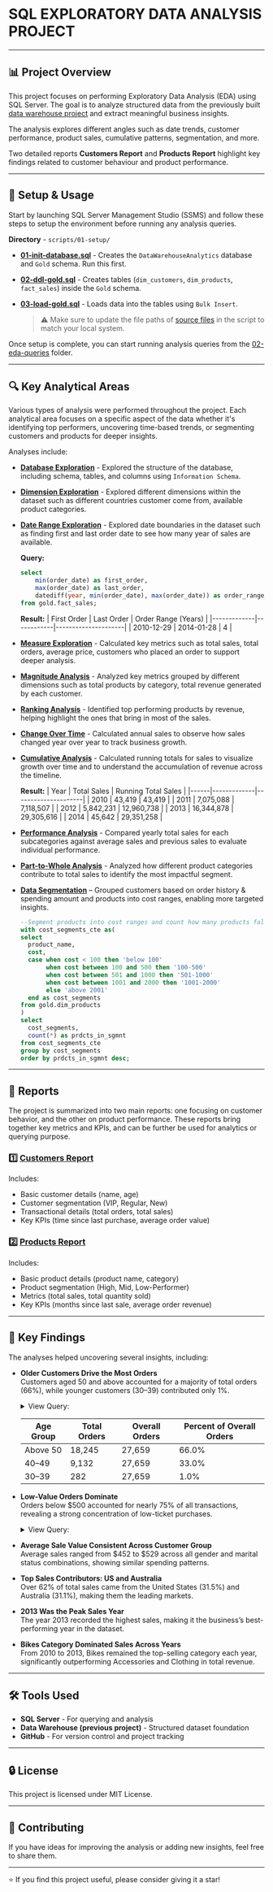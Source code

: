 # SQL EXPLORATORY DATA ANALYSIS PROJECT

---

## 📊 Project Overview
This project focuses on performing Exploratory Data Analysis (EDA) using SQL Server. The goal is to analyze structured data from the previously built [data warehouse project](https://github.com/k178412/sql-data-warehouse-project/tree/main) and extract meaningful business insights.

The analysis explores different angles such as date trends, customer performance, product sales, cumulative patterns, segmentation, and more.

Two detailed reports **Customers Report** and **Products Report** highlight key findings related to customer behaviour and product performance.

---

## 🚀 Setup & Usage 
Start by launching SQL Server Management Studio (SSMS) and follow these steps to setup the environment before running any analysis queries.  

**Directory** - ```scripts/01-setup/```
- [**01-init-database.sql**](https://github.com/k178412/sql-exploratory-data-analysis-project/blob/main/scripts/01-setup/01-init-database.sql) - Creates the ```DataWarehouseAnalytics``` database and ```Gold``` schema. Run this first.
  
- [**02-ddl-gold.sql**](https://github.com/k178412/sql-exploratory-data-analysis-project/blob/main/scripts/01-setup/02-ddl-gold.sql) - Creates tables (```dim_customers```, ```dim_products```, ```fact_sales```) inside the ```Gold``` schema.
  
- [**03-load-gold.sql**](https://github.com/k178412/sql-exploratory-data-analysis-project/blob/main/scripts/01-setup/03-load-gold.sql) - Loads data into the tables using ```Bulk Insert```.
  > ⚠️ Make sure to update the file paths of [source files](https://github.com/k178412/sql-exploratory-data-analysis-project/tree/main/datasets) in the script to match your local system.

Once setup is complete, you can start running analysis queries from the [02-eda-queries](https://github.com/k178412/sql-exploratory-data-analysis-project/tree/main/scripts/02-eda-queries) folder.

---

## 🔍 Key Analytical Areas
Various types of analysis were performed throughout the project. Each analytical area focuses on a specific aspect of the data whether it's identifying top performers, uncovering time-based trends, or segmenting customers and products for deeper insights.

Analyses include:
- [**Database Exploration**](https://github.com/k178412/sql-exploratory-data-analysis-project/blob/main/scripts/02-eda-queries/01-database-exploration.sql) - Explored the structure of the database, including schema, tables, and columns using ```Information Schema```.
- [**Dimension Exploration**](https://github.com/k178412/sql-exploratory-data-analysis-project/blob/main/scripts/02-eda-queries/02-dimensions-exploration.sql) - Explored different dimensions within the dataset such as different countries customer come from, available product categories.
- [**Date Range Exploration**](https://github.com/k178412/sql-exploratory-data-analysis-project/blob/main/scripts/02-eda-queries/03-daterange-exploration.sql) - Explored date boundaries in the dataset such as finding first and last order date to see how many year of sales are available.

  **Query:**
  ```sql
  select 
	  min(order_date) as first_order, 
	  max(order_date) as last_order,
	  datediff(year, min(order_date), max(order_date)) as order_range_year
  from gold.fact_sales;
  ```
  **Result:**
  | First Order | Last Order | Order Range (Years) |
  |-------------|------------|---------------------|
  | 2010-12-29  | 2014-01-28 | 4                   |

  
- [**Measure Exploration**](https://github.com/k178412/sql-exploratory-data-analysis-project/blob/main/scripts/02-eda-queries/04-measures-exploration.sql) - Calculated key metrics such as total sales, total orders, average price, customers who placed an order to support deeper analysis.
- [**Magnitude Analysis**](https://github.com/k178412/sql-exploratory-data-analysis-project/blob/main/scripts/02-eda-queries/05-magnitude-analysis.sql) - Analyzed key metrics grouped by different dimensions such as total products by category, total revenue generated by each customer.
- [**Ranking Analysis**](https://github.com/k178412/sql-exploratory-data-analysis-project/blob/main/scripts/02-eda-queries/06-ranking-analysis.sql) - Identified top performing products by revenue, helping highlight the ones that bring in most of the sales.
- [**Change Over Time**](https://github.com/k178412/sql-exploratory-data-analysis-project/blob/main/scripts/02-eda-queries/07-change-over-time-analysis.sql) - Calculated annual sales to observe how sales changed year over year to track business growth.
- [**Cumulative Analysis**](https://github.com/k178412/sql-exploratory-data-analysis-project/blob/main/scripts/02-eda-queries/08-cumulative-analysis.sql) - Calculated running totals for sales to visualize growth over time and to understand the accumulation of revenue across the timeline.
  
  **Result:**
  | Year | Total Sales | Running Total Sales |
  |------|-------------|---------------------|
  | 2010 | 43,419      | 43,419              |
  | 2011 | 7,075,088   | 7,118,507           |
  | 2012 | 5,842,231   | 12,960,738          |
  | 2013 | 16,344,878  | 29,305,616          |
  | 2014 | 45,642      | 29,351,258          |   

- [**Performance Analysis**](https://github.com/k178412/sql-exploratory-data-analysis-project/blob/main/scripts/02-eda-queries/09-performance-analysis.sql) - Compared yearly total sales for each subcategories against average sales and previous sales to evaluate individual performance.
- [**Part-to-Whole Analysis**](https://github.com/k178412/sql-exploratory-data-analysis-project/blob/main/scripts/02-eda-queries/10-part-to-whole-analysis.sql) - Analyzed how different product categories contribute to total sales to identify the most impactful segment.
- [**Data Segmentation**](https://github.com/k178412/sql-exploratory-data-analysis-project/blob/main/scripts/02-eda-queries/11-data-segmentation.sql) – Grouped customers based on order history & spending amount and products into cost ranges, enabling more targeted insights.
  ```sql
  --Segment products into cost ranges and count how many products fall in each segment.
  with cost_segments_cte as(
  select
  	product_name,
  	cost,
  	case when cost < 100 then 'below 100'
         when cost between 100 and 500 then '100-500'
  	     when cost between 501 and 1000 then '501-1000'
  	     when cost between 1001 and 2000 then '1001-2000'
  	     else 'above 2001'
  	end as cost_segments
  from gold.dim_products
  )
  select
  	cost_segments,
  	count(*) as prdcts_in_sgmnt
  from cost_segments_cte
  group by cost_segments
  order by prdcts_in_sgmnt desc;
  ```

---
  
## 📜 Reports
The project is summarized into two main reports: one focusing on customer behavior, and the other on product performance. These reports bring together key metrics and KPIs, and can be further be used for analytics or querying purpose.

### 1️⃣ [Customers Report](https://github.com/k178412/sql-exploratory-data-analysis-project/blob/main/scripts/03-final-reports/01-customers-report.sql)
Includes:
- Basic customer details (name, age)
- Customer segmentation (VIP, Regular, New)
- Transactional details (total orders, total sales)
- Key KPIs (time since last purchase, average order value)
  
### 2️⃣ [Products Report](https://github.com/k178412/sql-exploratory-data-analysis-project/blob/main/scripts/03-final-reports/02-products-report.sql)
Includes:
- Basic product details (product name, category)
- Product segmentation (High, Mid, Low-Performer)
- Metrics (total sales, total quantity sold)
- Key KPIs (months since last sale, average order revenue)

---

## 🧠 Key Findings
The analyses helped uncovering several insights, including:

- **Older Customers Drive the Most Orders**  
  Customers aged 50 and above accounted for a majority of total orders (66%), while younger customers (30–39) contributed only 1%.
  <details>
  <summary>View Query:</summary>
  <pre><code class="language-sql"> 
  with cte as(
  select
    age_group,
    sum(total_orders) as total_orders,
    sum(sum(total_orders)) over() as overall_orders
  from report_customers
  group by age_group
  )
  select
    *,
    cast((cast(total_orders as decimal)/overall_orders) * 100 as decimal(10,1)) as percent_of_overall_orders
  from cte
  order by percent_of_overall_orders desc;
  </code></pre>
  </details>
  
  | Age Group | Total Orders | Overall Orders | Percent of Overall Orders |
  |-----------|--------------|----------------|---------------------------|
  | Above 50  | 18,245       | 27,659         | 66.0%                     |
  | 40–49     | 9,132        | 27,659         | 33.0%                     |
  | 30–39     | 282          | 27,659         | 1.0%                      |
  
- **Low-Value Orders Dominate**  
Orders below $500 accounted for nearly 75% of all transactions, revealing a strong concentration of low-ticket purchases.
  
  <details>
  <summary>View Query:</summary>
  <pre><code class="language-sql">
	with cte1 as(
	select
		 case when sales_amount > 2000 then 'above 2,000'
		      when sales_amount between 1000 and 1999 then 'between 1000 and 1999'
		      when sales_amount between 500 and 999 then 'between 500 and 999'
		      when sales_amount < 500 then 'less than 500'
		 end as sales_remark
	from gold.fact_sales
	),
	cte2 as(
	select
		sales_remark,
		count(*) as total_count,
		sum(count(*)) over() as overall_count
	from cte1
	group by sales_remark
	)
	select
		sales_remark,
		total_count,
		overall_count,
		cast(cast(total_count as decimal)/overall_count * 100 as decimal(10,1)) as percet_of_overall
	from cte2
	order by total_count desc;
  </code></pre>
  </details>

- **Average Sale Value Consistent Across Customer Group**  
  Average sales ranged from $452 to $529 across all gender and marital status combinations, showing similar spending patterns.

- **Top Sales Contributors: US and Australia**  
  Over 62% of total sales came from the United States (31.5%) and Australia (31.1%), making them the leading markets.

- **2013 Was the Peak Sales Year**  
  The year 2013 recorded the highest sales, making it the business’s best-performing year in the dataset.

- **Bikes Category Dominated Sales Across Years**  
  From 2010 to 2013, Bikes remained the top-selling category each year, significantly outperforming Accessories and Clothing in total revenue.
 
---
  
## 🛠️ Tools Used
- **SQL Server** - For querying and analysis
- **Data Warehouse (previous project)** - Structured dataset foundation
- **GitHub** - For version control and project tracking

---

## 🔒 License
This project is licensed under MIT License.

---

## 🤝 Contributing
If you have ideas for improving the analysis or adding new insights, feel free to share them.

---

⭐️ If you find this project useful, please consider giving it a star!
